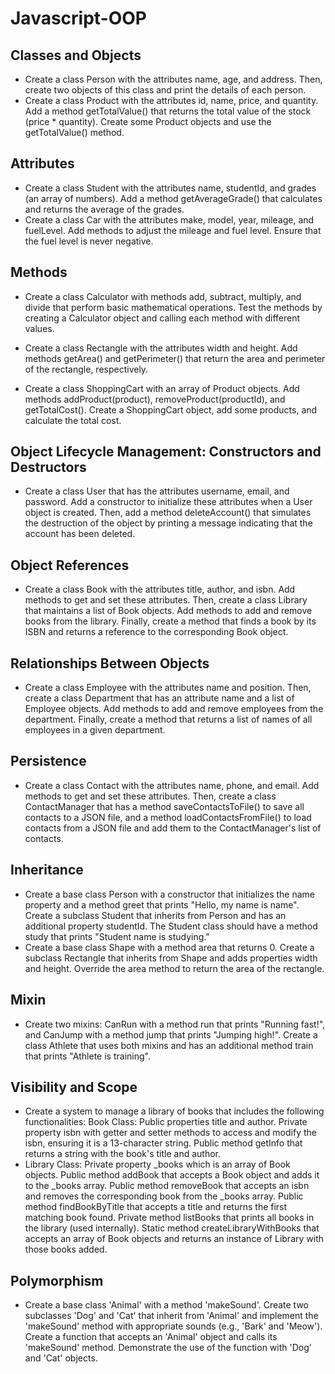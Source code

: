 # Javascript-OOP
## Classes and Objects
- Create a class Person with the attributes name, age, and address. Then, create two objects of this class and print the
details of each person.
- Create a class Product with the attributes id, name, price, and quantity. Add a method getTotalValue() that returns 
the total value of the stock (price * quantity). Create some Product objects and use the getTotalValue() method.

## Attributes
- Create a class Student with the attributes name, studentId, and grades (an array of numbers). Add a method 
getAverageGrade() that calculates and returns the average of the grades.
- Create a class Car with the attributes make, model, year, mileage, and fuelLevel. Add methods to adjust the mileage 
and fuel level. Ensure that the fuel level is never negative.

## Methods
- Create a class Calculator with methods add, subtract, multiply, and divide that perform basic mathematical operations.
Test the methods by creating a Calculator object and calling each method with different values.
- Create a class Rectangle with the attributes width and height. Add methods getArea() and getPerimeter() that return 
the area and perimeter of the rectangle, respectively.


- Create a class ShoppingCart with an array of Product objects. Add methods addProduct(product), removeProduct(productId), 
and getTotalCost(). Create a ShoppingCart object, add some products, and calculate the total cost.

## Object Lifecycle Management: Constructors and Destructors
- Create a class User that has the attributes username, email, and password. Add a constructor to initialize these 
attributes when a User object is created. Then, add a method deleteAccount() that simulates the destruction of the object 
by printing a message indicating that the account has been deleted.

## Object References
- Create a class Book with the attributes title, author, and isbn. Add methods to get and set these attributes. Then, 
create a class Library that maintains a list of Book objects. Add methods to add and remove books from the library. 
Finally, create a method that finds a book by its ISBN and returns a reference to the corresponding Book object.

## Relationships Between Objects
- Create a class Employee with the attributes name and position. Then, create a class Department that has an attribute 
name and a list of Employee objects. Add methods to add and remove employees from the department. Finally, create a 
method that returns a list of names of all employees in a given department.

## Persistence
- Create a class Contact with the attributes name, phone, and email. Add methods to get and set these attributes. Then, 
create a class ContactManager that has a method saveContactsToFile() to save all contacts to a JSON file, and a method 
loadContactsFromFile() to load contacts from a JSON file and add them to the ContactManager's list of contacts.

## Inheritance
- Create a base class Person with a constructor that initializes the name property and a method greet that prints 
"Hello, my name is name". Create a subclass Student that inherits from Person and has an additional property studentId.
The Student class should have a method study that prints "Student name is studying."
- Create a base class Shape with a method area that returns 0. Create a subclass Rectangle that inherits from Shape and
adds properties width and height. Override the area method to return the area of the rectangle.

## Mixin
- Create two mixins: CanRun with a method run that prints "Running fast!", and CanJump with a method jump that prints 
"Jumping high!". Create a class Athlete that uses both mixins and has an additional method train that prints "Athlete is training".

## Visibility and Scope
- Create a system to manage a library of books that includes the following functionalities:
Book Class: Public properties title and author. Private property isbn with getter and setter methods to access and 
modify the isbn, ensuring it is a 13-character string. Public method getInfo that returns a string with the book's 
title and author.
- Library Class: Private property _books which is an array of Book objects. Public method addBook that accepts a Book 
object and adds it to the _books array. Public method removeBook that accepts an isbn and removes the corresponding book 
from the _books array. Public method findBookByTitle that accepts a title and returns the first matching book found.
Private method listBooks that prints all books in the library (used internally). Static method createLibraryWithBooks 
that accepts an array of Book objects and returns an instance of Library with those books added. 

## Polymorphism
- Create a base class 'Animal' with a method 'makeSound'. Create two subclasses 'Dog' and 'Cat' that inherit from
'Animal' and implement the 'makeSound' method with appropriate sounds (e.g., 'Bark' and 'Meow'). Create a function
that accepts an 'Animal' object and calls its 'makeSound' method. Demonstrate the use of the function with 'Dog'
and 'Cat' objects.